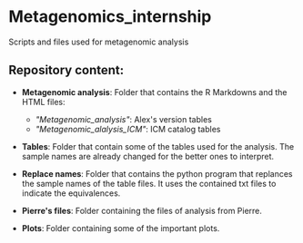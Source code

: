 # Metagenomics_internship

Scripts and files used for metagenomic analysis

## Repository content:

- **Metagenomic analysis**: Folder that contains the R Markdowns and the HTML files:

  - *"Metagenomic_analysis"*: Alex's version tables
  - *"Metagenomic_alalysis_ICM"*: ICM catalog tables

- **Tables**: Folder that contain some of the tables used for the analysis. The sample names are already changed for the better ones to interpret.

- **Replace names**: Folder that contains the python program that replances the sample names of the table files. It uses the contained txt files to indicate the equivalences.

- **Pierre's files**: Folder containing the files of analysis from Pierre.

- **Plots**: Folder containing some of the important plots.
